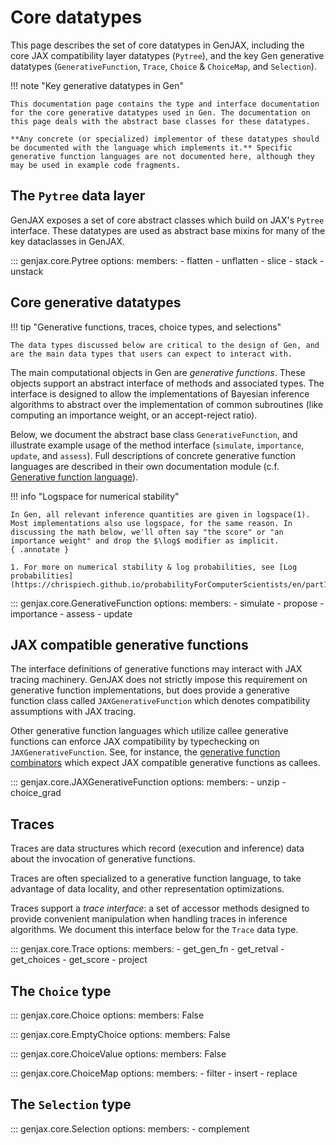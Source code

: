 # Core datatypes

This page describes the set of core datatypes in GenJAX, including the core JAX compatibility layer datatypes (`Pytree`), and the key Gen generative datatypes (`GenerativeFunction`, `Trace`, `Choice` & `ChoiceMap`, and `Selection`).

!!! note "Key generative datatypes in Gen"

    This documentation page contains the type and interface documentation for the core generative datatypes used in Gen. The documentation on this page deals with the abstract base classes for these datatypes.

    **Any concrete (or specialized) implementor of these datatypes should be documented with the language which implements it.** Specific generative function languages are not documented here, although they may be used in example code fragments.


## The `Pytree` data layer

GenJAX exposes a set of core abstract classes which build on JAX's `Pytree` interface. These datatypes are used as abstract base mixins for many of the key dataclasses in GenJAX.

::: genjax.core.Pytree
    options:
      members:
        - flatten
        - unflatten
        - slice
        - stack
        - unstack

## Core generative datatypes

!!! tip "Generative functions, traces, choice types, and selections"

    The data types discussed below are critical to the design of Gen, and are the main data types that users can expect to interact with.

The main computational objects in Gen are _generative functions_. These objects support an abstract interface of methods and associated types. The interface is designed to allow the implementations of Bayesian inference algorithms to abstract over the implementation of common subroutines (like computing an importance weight, or an accept-reject ratio).

Below, we document the abstract base class `GenerativeFunction`, and illustrate example usage of the method interface (`simulate`, `importance`, `update`, and `assess`). Full descriptions of concrete generative function languages are described in their own documentation module (c.f. [Generative function language](../generative_functions)).

!!! info "Logspace for numerical stability"

    In Gen, all relevant inference quantities are given in logspace(1). Most implementations also use logspace, for the same reason. In discussing the math below, we'll often say "the score" or "an importance weight" and drop the $\log$ modifier as implicit.
    { .annotate }

    1. For more on numerical stability & log probabilities, see [Log probabilities](https://chrispiech.github.io/probabilityForComputerScientists/en/part1/log_probabilities/).

::: genjax.core.GenerativeFunction
    options:
      members:
        - simulate
        - propose
        - importance
        - assess
        - update

## JAX compatible generative functions

The interface definitions of generative functions may interact with JAX tracing machinery. GenJAX does not strictly impose this requirement on generative function implementations, but does provide a generative function class called `JAXGenerativeFunction` which denotes compatibility assumptions with JAX tracing.

Other generative function languages which utilize callee generative functions can enforce JAX compatibility by typechecking on `JAXGenerativeFunction`. See, for instance, the [generative function combinators](../generative_functions/combinators) which expect JAX compatible generative functions as callees.

::: genjax.core.JAXGenerativeFunction
    options:
      members:
      - unzip
      - choice_grad

## Traces

Traces are data structures which record (execution and inference) data about the invocation of generative functions.

Traces are often specialized to a generative function language, to take advantage of data locality, and other representation optimizations.

Traces support a _trace interface_: a set of accessor methods designed to provide convenient manipulation when handling traces in inference algorithms. We document this interface below for the `Trace` data type.

::: genjax.core.Trace
    options:
      members:
        - get_gen_fn
        - get_retval
        - get_choices
        - get_score
        - project

## The `Choice` type

::: genjax.core.Choice
    options:
      members: False

::: genjax.core.EmptyChoice
    options:
      members: False

::: genjax.core.ChoiceValue
    options:
      members: False

::: genjax.core.ChoiceMap
    options:
      members:
        - filter
        - insert
        - replace

## The `Selection` type

::: genjax.core.Selection
    options:
      members:
        - complement
